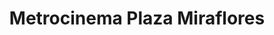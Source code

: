 ---
title: "Metrocinema Plaza Miraflores"
url: /tegucigalpa/metrocinema-plaza-miraflores/
shop: Allgemein
---